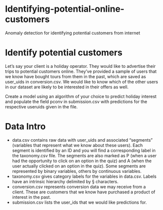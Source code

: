 # Identifying-potential-online-customers
Anomaly detection for identifying potential customers from internet

# Identify potential customers
Let’s say your client is a holiday operator. They would like to advertise their trips to potential customers online. They’ve provided a sample of users that we know have bought tours from them in the past, which are saved as user_uids in conversion.csv. We would like to know which of the other users in our dataset are likely to be interested in their offers as well.

Create a model using an algorithm of your choice to predict holiday interest and populate the field pconv in submission.csv with predictions for the respective useruids given in the file.

# Data Intro
- data.csv contains raw data with user_uids and associated “segments” (variables that represent what we know about these users). Each segment is identified by an ID and you will find a corresponding label in the taxonomy.csv file. The segments are also marked as P (when a user had the opportunity to click on an option in the quiz) and A (when the user actually clicked on an option in the quiz). Some segments are represented by binary variables, others by continuous variables.
- taxonomy.csv gives category labels for the variables in data.csv. Labels have an intrinsic hierarchy delimited by § characters.
- conversion.csv represents conversion data we may receive from a client. These are customers that we know have purchased a product of interest in the past.
- submission.csv lists the user_ids that we would like predictions for.
